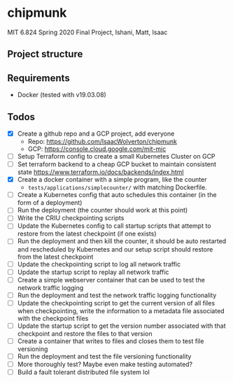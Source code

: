 # chipmunk

MIT 6.824 Spring 2020 Final Project, Ishani, Matt, Isaac

## Project structure

## Requirements
- Docker (tested with v19.03.08)

## Todos

- [x] Create a github repo and a GCP project, add everyone
  - Repo: <https://github.com/IsaacWolverton/chipmunk>
  - GCP: <https://console.cloud.google.com/mit-mic>
- [ ] Setup Terraform config to create a small Kubernetes Cluster on GCP
- [ ] Set terraform backend to a cheap GCP bucket to maintain consistent state <https://www.terraform.io/docs/backends/index.html>
- [x] Create a docker container with a simple program, like the counter
  - `tests/applications/simplecounter/` with matching Dockerfile.
- [ ] Create a Kubernetes config that auto schedules this container (in the form of a deployment) 
- [ ] Run the deployment (the counter should work at this point)
- [ ] Write the CRIU checkpointing scripts
- [ ] Update the Kubernetes config to call startup scripts that attempt to restore from the latest checkpoint (if one exists)
- [ ] Run the deployment and then kill the counter, it should be auto restarted and rescheduled by Kubernetes and our setup script should restore from the latest checkpoint 
- [ ] Update the checkpointing script to log all network traffic
- [ ] Update the startup script to replay all network traffic 
- [ ] Create a simple webserver container that can be used to test the network traffic logging 
- [ ] Run the deployment and test the network traffic logging functionality 
- [ ] Update the checkpointing script to get the current version of all files when checkpointing, write the information to a metadata file associated with the checkpoint files
- [ ] Update the startup script to get the version number associated with that checkpoint and restore the files to that version
- [ ] Create a container that writes to files and closes them to test file versioning 
- [ ] Run the deployment and test the file versioning functionality 
- [ ] More thoroughly test? Maybe even make testing automated? 
- [ ] Build a fault tolerant distributed file system lol 

